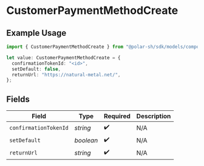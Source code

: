 # CustomerPaymentMethodCreate

## Example Usage

```typescript
import { CustomerPaymentMethodCreate } from "@polar-sh/sdk/models/components/customerpaymentmethodcreate.js";

let value: CustomerPaymentMethodCreate = {
  confirmationTokenId: "<id>",
  setDefault: false,
  returnUrl: "https://natural-metal.net/",
};
```

## Fields

| Field                 | Type                  | Required              | Description           |
| --------------------- | --------------------- | --------------------- | --------------------- |
| `confirmationTokenId` | *string*              | :heavy_check_mark:    | N/A                   |
| `setDefault`          | *boolean*             | :heavy_check_mark:    | N/A                   |
| `returnUrl`           | *string*              | :heavy_check_mark:    | N/A                   |